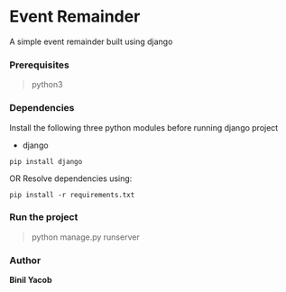 # Event Remainder
A simple event remainder built using django

### Prerequisites

> python3
  
  
### Dependencies

Install the following three python modules before running django project
- django

```
pip install django
```
OR 
Resolve dependencies using:

```
pip install -r requirements.txt
```

### Run the project

> python manage.py runserver

### Author

 **Binil Yacob**

